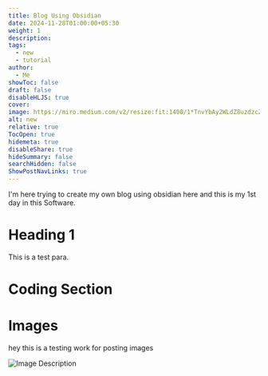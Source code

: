 ```yaml
---
title: Blog Using Obsidian
date: 2024-11-28T01:00:00+05:30
weight: 1
description: 
tags:
  - new
  - tutorial
author:
  - Me
showToc: false
draft: false
disableHLJS: true
cover: 
image: https://miro.medium.com/v2/resize:fit:1400/1*TnvYbAy2WLdZ8uzdzcZFtQ.jpeg
alt: new
relative: true
TocOpen: true
hidemeta: true
disableShare: true
hideSummary: false
searchHidden: false
ShowPostNavLinks: true
---
```


I'm here trying to create my own blog using obsidian here and this is my 1st day in this Software.

# Heading 1
This is a test para.

# Coding Section


# Images

hey this is a testing work for posting images 

![Image Description](/media/Pasted%20image%2020241129220827.png)